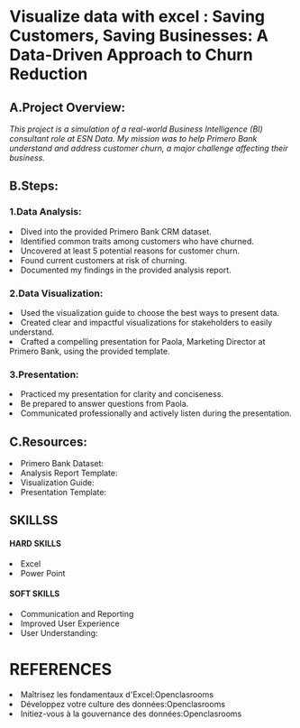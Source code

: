# Visualize data with excel : Saving Customers, Saving Businesses: A Data-Driven Approach to Churn Reduction


  ## A.Project Overview:

*This project is a simulation of a real-world Business Intelligence (BI) consultant role at ESN Data. My mission was to help Primero Bank understand and address customer churn, a major challenge affecting their business.* 

  ## B.Steps:

### 1.Data Analysis:

<li>Dived into the provided Primero Bank CRM dataset.
<li>Identified common traits among customers who have churned.
<li>Uncovered at least 5 potential reasons for customer churn.
<li>Found current customers at risk of churning.
<li>Documented my  findings in the provided analysis report.


### 2.Data Visualization:

<li>Used the visualization guide to choose the best ways to present  data.
<li>Created clear and impactful visualizations for stakeholders to easily understand.
<li>Crafted a compelling presentation for Paola, Marketing Director at Primero Bank, using the provided template.


### 3.Presentation:

<li>Practiced my  presentation for clarity and conciseness.
<li>Be prepared to answer questions from Paola.
<li>Communicated professionally and actively listen during the presentation.



  ## C.Resources:

<li>Primero Bank Dataset:
<li>Analysis Report Template: 
<li>Visualization Guide: 
<li>Presentation Template: 


  ## SKILLSS

  #### HARD SKILLS
  <li>Excel
  <li>Power Point

  #### SOFT SKILLS
 <li>Communication and Reporting
 <li>Improved User Experience
 <li>User Understanding: 

   
   # REFERENCES
<li>Maîtrisez les fondamentaux d'Excel:Openclasrooms
<li>Développez votre culture des données:Openclasrooms
<li>Initiez-vous à la gouvernance des données:Openclasrooms

  
    

